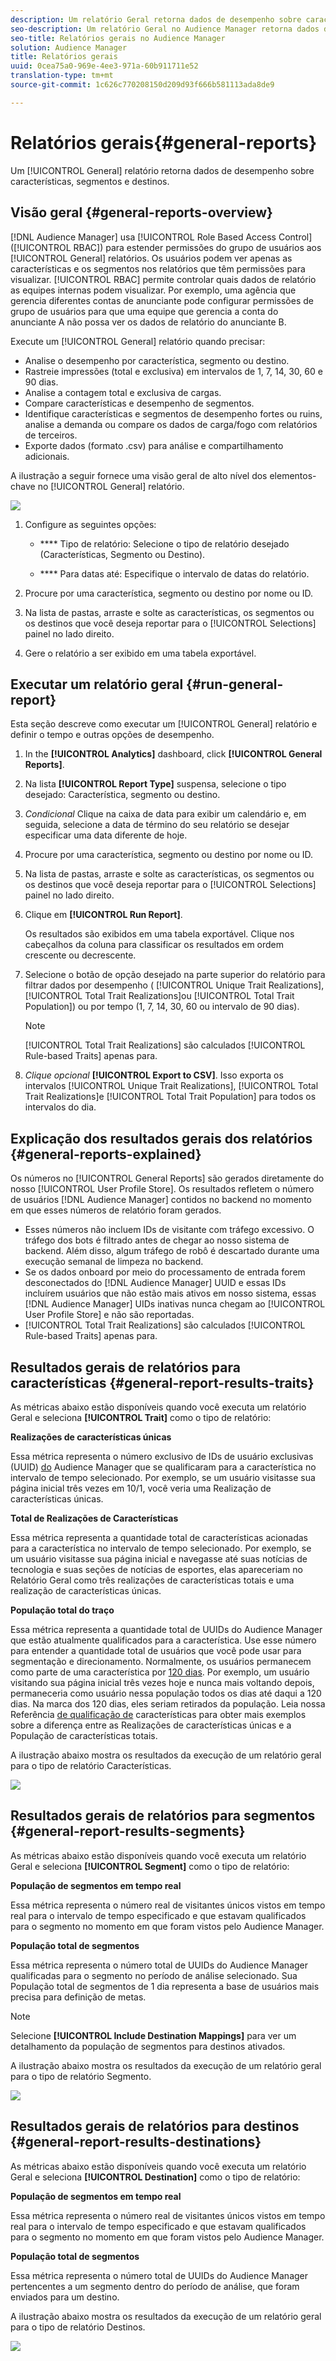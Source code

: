 ```yaml
---
description: Um relatório Geral retorna dados de desempenho sobre características, segmentos e destinos.
seo-description: Um relatório Geral no Audience Manager retorna dados de desempenho sobre características, segmentos e destinos.
seo-title: Relatórios gerais no Audience Manager
solution: Audience Manager
title: Relatórios gerais
uuid: 0cea75a0-969e-4ee3-971a-60b911711e52
translation-type: tm+mt
source-git-commit: 1c626c770208150d209d93f666b581113ada8de9

---
```



# Relatórios gerais{#general-reports}

Um [!UICONTROL General] relatório retorna dados de desempenho sobre características, segmentos e destinos.

## Visão geral {#general-reports-overview}

<!-- 

c_general_reports.xml

 -->

[!DNL Audience Manager] usa [!UICONTROL Role Based Access Control] ([!UICONTROL RBAC]) para estender permissões do grupo de usuários aos [!UICONTROL General] relatórios. Os usuários podem ver apenas as características e os segmentos nos relatórios que têm permissões para visualizar. [!UICONTROL RBAC] permite controlar quais dados de relatório as equipes internas podem visualizar. Por exemplo, uma agência que gerencia diferentes contas de anunciante pode configurar permissões de grupo de usuários para que uma equipe que gerencia a conta do anunciante A não possa ver os dados de relatório do anunciante B.

Execute um [!UICONTROL General] relatório quando precisar:

* Analise o desempenho por característica, segmento ou destino.
* Rastreie impressões (total e exclusiva) em intervalos de 1, 7, 14, 30, 60 e 90 dias.
* Analise a contagem total e exclusiva de cargas.
* Compare características e desempenho de segmentos.
* Identifique características e segmentos de desempenho fortes ou ruins, analise a demanda ou compare os dados de carga/fogo com relatórios de terceiros.
* Exporte dados (formato .csv) para análise e compartilhamento adicionais.

A ilustração a seguir fornece uma visão geral de alto nível dos elementos-chave no [!UICONTROL General] relatório.

![](assets/general_reports.png)

1. Configure as seguintes opções:

   * **** Tipo de relatório: Selecione o tipo de relatório desejado (Características, Segmento ou Destino).

   * **** Para datas até: Especifique o intervalo de datas do relatório.

2. Procure por uma característica, segmento ou destino por nome ou ID.
3. Na lista de pastas, arraste e solte as características, os segmentos ou os destinos que você deseja reportar para o [!UICONTROL Selections] painel no lado direito.
4. Gere o relatório a ser exibido em uma tabela exportável.

## Executar um relatório geral {#run-general-report}

Esta seção descreve como executar um [!UICONTROL General] relatório e definir o tempo e outras opções de desempenho.

<!-- 

t_run_general_report.xml

 -->

1. In the **[!UICONTROL Analytics]** dashboard, click **[!UICONTROL General Reports]**.
1. Na lista **[!UICONTROL Report Type]** suspensa, selecione o tipo desejado: Característica, segmento ou destino.
1. *Condicional* Clique na caixa de data para exibir um calendário e, em seguida, selecione a data de término do seu relatório se desejar especificar uma data diferente de hoje.
1. Procure por uma característica, segmento ou destino por nome ou ID.
1. Na lista de pastas, arraste e solte as características, os segmentos ou os destinos que você deseja reportar para o [!UICONTROL Selections] painel no lado direito.
1. Clique em **[!UICONTROL Run Report]**.

   Os resultados são exibidos em uma tabela exportável. Clique nos cabeçalhos da coluna para classificar os resultados em ordem crescente ou decrescente.
1. Selecione o botão de opção desejado na parte superior do relatório para filtrar dados por desempenho ( [!UICONTROL Unique Trait Realizations], [!UICONTROL Total Trait Realizations]ou [!UICONTROL Total Trait Population]) ou por tempo (1, 7, 14, 30, 60 ou intervalo de 90 dias).

   >[!NOTE]
   >
   >[!UICONTROL Total Trait Realizations] são calculados [!UICONTROL Rule-based Traits] apenas para.

1. *Clique opcional* **[!UICONTROL Export to CSV]**. Isso exporta os intervalos [!UICONTROL Unique Trait Realizations], [!UICONTROL Total Trait Realizations]e [!UICONTROL Total Trait Population] para todos os intervalos do dia.

## Explicação dos resultados gerais dos relatórios {#general-reports-explained}

Os números no [!UICONTROL General Reports] são gerados diretamente do nosso [!UICONTROL User Profile Store]. Os resultados refletem o número de usuários [!DNL Audience Manager] contidos no backend no momento em que esses números de relatório foram gerados.

* Esses números não incluem IDs de visitante com tráfego excessivo. O tráfego dos bots é filtrado antes de chegar ao nosso sistema de backend. Além disso, algum tráfego de robô é descartado durante uma execução semanal de limpeza no backend.
* Se os dados onboard por meio do processamento de entrada forem desconectados do [!DNL Audience Manager] UUID e essas IDs incluírem usuários que não estão mais ativos em nosso sistema, essas [!DNL Audience Manager] UIDs inativas nunca chegam ao [!UICONTROL User Profile Store] e não são reportadas.
* [!UICONTROL Total Trait Realizations] são calculados [!UICONTROL Rule-based Traits] apenas para.

## Resultados gerais de relatórios para características {#general-report-results-traits}

As métricas abaixo estão disponíveis quando você executa um relatório Geral e seleciona **[!UICONTROL Trait]** como o tipo de relatório:

**Realizações de características únicas**

Essa métrica representa o número exclusivo de IDs de usuário exclusivas (UUID) [do](../reference/ids-in-aam.md) Audience Manager que se qualificaram para a característica no intervalo de tempo selecionado. Por exemplo, se um usuário visitasse sua página inicial três vezes em 10/1, você veria uma Realização de características únicas.

**Total de Realizações de Características**

Essa métrica representa a quantidade total de características acionadas para a característica no intervalo de tempo selecionado. Por exemplo, se um usuário visitasse sua página inicial e navegasse até suas notícias de tecnologia e suas seções de notícias de esportes, elas apareceriam no Relatório Geral como três realizações de características totais e uma realização de características únicas.

**População total do traço**

Essa métrica representa a quantidade total de UUIDs do Audience Manager que estão atualmente qualificados para a característica. Use esse número para entender a quantidade total de usuários que você pode usar para segmentação e direcionamento. Normalmente, os usuários permanecem como parte de uma característica por [120 dias](../features/traits/create-onboarded-rule-based-traits.md#set-expiration-interval). Por exemplo, um usuário visitando sua página inicial três vezes hoje e nunca mais voltando depois, permaneceria como usuário nessa população todos os dias até daqui a 120 dias. Na marca dos 120 dias, eles seriam retirados da população. Leia nossa Referência [de qualificação de](../features/traits/trait-qualification-reference.md) características para obter mais exemplos sobre a diferença entre as Realizações de características únicas e a População de características totais.

A ilustração abaixo mostra os resultados da execução de um relatório geral para o tipo de relatório Características.

![](assets/general_reports_metrics.png)

## Resultados gerais de relatórios para segmentos {#general-report-results-segments}

As métricas abaixo estão disponíveis quando você executa um relatório Geral e seleciona **[!UICONTROL Segment]** como o tipo de relatório:

**População de segmentos em tempo real**

Essa métrica representa o número real de visitantes únicos vistos em tempo real para o intervalo de tempo especificado e que estavam qualificados para o segmento no momento em que foram vistos pelo Audience Manager.

**População total de segmentos**

Essa métrica representa o número total de UUIDs do Audience Manager qualificadas para o segmento no período de análise selecionado. Sua População total de segmentos de 1 dia representa a base de usuários mais precisa para definição de metas.

>[!NOTE]
>
>Selecione **[!UICONTROL Include Destination Mappings]** para ver um detalhamento da população de segmentos para destinos ativados.

A ilustração abaixo mostra os resultados da execução de um relatório geral para o tipo de relatório Segmento.

![](assets/general_reports_segment_metrics.png)

## Resultados gerais de relatórios para destinos {#general-report-results-destinations}

As métricas abaixo estão disponíveis quando você executa um relatório Geral e seleciona **[!UICONTROL Destination]** como o tipo de relatório:

**População de segmentos em tempo real**

Essa métrica representa o número real de visitantes únicos vistos em tempo real para o intervalo de tempo especificado e que estavam qualificados para o segmento no momento em que foram vistos pelo Audience Manager.

**População total de segmentos**

Essa métrica representa o número total de UUIDs do Audience Manager pertencentes a um segmento dentro do período de análise, que foram enviados para um destino.

A ilustração abaixo mostra os resultados da execução de um relatório geral para o tipo de relatório Destinos.

![](assets/general_reports_destinations.png)
